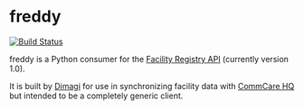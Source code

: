 freddy
======

[![Build Status](https://travis-ci.org/mwhite/freddy.png)](https://travis-ci.org/mwhite/freddy)

freddy is a Python consumer for the [Facility Registry API][1] (currently
version 1.0).

It is built by [Dimagi][2] for use in synchronizing facility data with 
[CommCare HQ][3] but intended to be a completely generic client.

 [1]: https://facility-registry-api.readthedocs.org
 [2]: http://github.com/dimagi
 [3]: http://github.com/dimagi/commcare-hq
